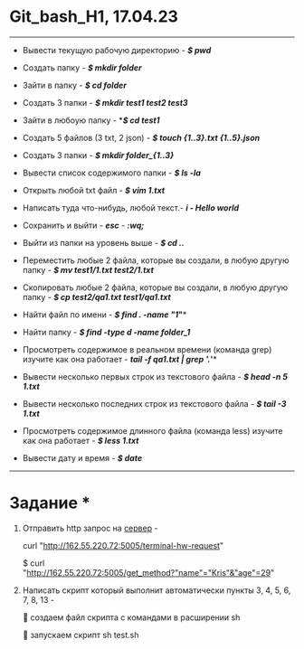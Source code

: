 # Git_bash_H1, 17.04.23
________________________

* Вывести текущую рабочую директорию - ***$ pwd***

- Создать папку - ***$ mkdir folder***

+ Зайти в папку - ***$ cd folder***

+ Создать 3 папки - ***$ mkdir test1 test2 test3***

+ Зайти в любоую папку - ****$ cd test1***

+ Создать 5 файлов (3 txt, 2 json) - ***$ touch {1..3}.txt {1..5}.json***

+ Создать 3 папки -  ***$ mkdir folder_{1..3}***

+ Вывести список содержимого папки - ***$ ls -la***

+ Открыть любой txt файл - ***$ vim 1.txt***

+ Написать туда что-нибудь, любой текст.- ***i - Hello world***

+ Сохранить и выйти - ***esc***
                     - ***:wq;***

+ Выйти из папки на уровень выше - ***$ cd ..***

+ Переместить любые 2 файла, которые вы создали, в любую другую папку - ***$ mv test1/1.txt test2/1.txt***

+ Скопировать любые 2 файла, которые вы создали, в любую другую папку - ***$ cp test2/qa1.txt  test1/qa1.txt***

+ Найти файл по имени - ***$ find . -name "1*"***

+ Найти папку - ***$ find -type d -name folder_1*** 

+ Просмотреть содержимое в реальном времени (команда grep) изучите как она работает - ***tail -f qa1.txt | grep '.*'***

+ Вывести несколько первых строк из текстового файла - ***$ head -n 5 1.txt***

+ Вывести несколько последних строк из текстового файла - ***$ tail -3 1.txt***

+ Просмотреть содержимое длинного файла (команда less) изучите как она работает -  ***$ less 1.txt***

+ Вывести дату и время - ***$ date***
_______
# Задание *

1) Отправить http запрос на [сервер](http://162.55.220.72:5005/terminal-hw-request) - 

      curl "http://162.55.220.72:5005/terminal-hw-request"

    $ curl "http://162.55.220.72:5005/get_method?"name"="Kris"&"age"=29"
 
2) Написать скрипт который выполнит автоматически пункты 3, 4, 5, 6, 7, 8, 13 - 

   :small_orange_diamond: создаем файл скрипта с командами в расширении sh
   
   :small_orange_diamond: запускаем скрипт sh test.sh
   
